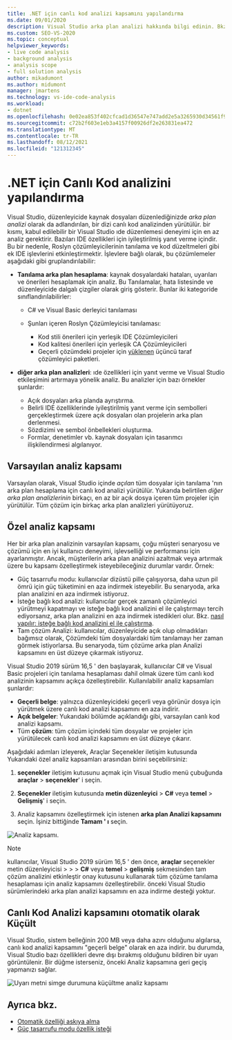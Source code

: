 ```yaml
---
title: .NET için canlı kod analizi kapsamını yapılandırma
ms.date: 09/01/2020
description: Visual Studio arka plan analizi hakkında bilgi edinin. Bkz. analizi, görünür belge, tüm açık belgeler veya tüm dosya ve projeler ile sınırlama.
ms.custom: SEO-VS-2020
ms.topic: conceptual
helpviewer_keywords:
- live code analysis
- background analysis
- analysis scope
- full solution analysis
author: mikadumont
ms.author: midumont
manager: jmartens
ms.technology: vs-ide-code-analysis
ms.workload:
- dotnet
ms.openlocfilehash: 0e02ea853f402cfcad1d36547e747add2e5a3265930d34561f9d84a7797bd0b2
ms.sourcegitcommit: c72b2f603e1eb3a4157f00926df2e263831ea472
ms.translationtype: MT
ms.contentlocale: tr-TR
ms.lasthandoff: 08/12/2021
ms.locfileid: "121312345"
---
```

# <a name="configure-live-code-analysis-for-net"></a>.NET için Canlı Kod analizini yapılandırma

Visual Studio, düzenleyicide kaynak dosyaları düzenlediğinizde *arka plan analizi* olarak da adlandırılan, bir dizi canlı kod analizinden yürütülür. bir kısmı, kabul edilebilir bir Visual Studio ıde düzenlemesi deneyimi için en az analiz gerektirir. Bazıları IDE özellikleri için iyileştirilmiş yanıt verme içindir. Bu bir nedenle, Roslyn çözümleyicilerinin tanılama ve kod düzeltmeleri gibi ek IDE işlevlerini etkinleştirmektir. İşlevlere bağlı olarak, bu çözümlemeler aşağıdaki gibi gruplandırılabilir:

- **Tanılama arka plan hesaplama**: kaynak dosyalardaki hataları, uyarıları ve önerileri hesaplamak için analiz. Bu Tanılamalar, hata listesinde ve düzenleyicide dalgalı çizgiler olarak giriş gösterir. Bunlar iki kategoride sınıflandırılabilirler:
  - C# ve Visual Basic derleyici tanılaması
  - Şunları içeren Roslyn Çözümleyicisi tanılaması:

    - Kod stili önerileri için yerleşik IDE Çözümleyicileri
    - Kod kalitesi önerileri için yerleşik CA Çözümleyicileri
    - Geçerli çözümdeki projeler için [yüklenen](./install-roslyn-analyzers.md) üçüncü taraf çözümleyici paketleri.

- **diğer arka plan analizleri**: ıde özellikleri için yanıt verme ve Visual Studio etkileşimini artırmaya yönelik analiz. Bu analizler için bazı örnekler şunlardır:
  - Açık dosyaları arka planda ayrıştırma.
  - Belirli IDE özelliklerinde iyileştirilmiş yanıt verme için sembolleri gerçekleştirmek üzere açık dosyaları olan projelerin arka plan derlenmesi.
  - Sözdizimi ve sembol önbellekleri oluşturma.
  - Formlar, denetimler vb. kaynak dosyaları için tasarımcı ilişkilendirmesi algılanıyor.

## <a name="default-analysis-scope"></a>Varsayılan analiz kapsamı

Varsayılan olarak, Visual Studio içinde _açılan_ tüm dosyalar için tanılama 'nın arka plan hesaplama için canlı kod analizi yürütülür. Yukarıda belirtilen _diğer arka plan analizlerinin_ birkaçı, en az bir açık dosya içeren tüm projeler için yürütülür. Tüm çözüm için birkaç arka plan analizleri yürütüyoruz.

## <a name="custom-analysis-scope"></a>Özel analiz kapsamı

Her bir arka plan analizinin varsayılan kapsamı, çoğu müşteri senaryosu ve çözümü için en iyi kullanıcı deneyimi, işlevselliği ve performansı için ayarlanmıştır. Ancak, müşterilerin arka plan analizini azaltmak veya artırmak üzere bu kapsamı özelleştirmek isteyebileceğiniz durumlar vardır. Örnek:

- Güç tasarrufu modu: kullanıcılar dizüstü pille çalışıyorsa, daha uzun pil ömrü için güç tüketimini en aza indirmek isteyebilir. Bu senaryoda, arka plan analizini en aza indirmek istiyoruz.
- İsteğe bağlı kod analizi: kullanıcılar gerçek zamanlı çözümleyici yürütmeyi kapatmayı ve isteğe bağlı kod analizini el ile çalıştırmayı tercih ediyorsanız, arka plan analizini en aza indirmek istedikleri olur. Bkz. [nasıl yapılır: isteğe bağlı kod analizini el ile çalıştırma](./how-to-run-code-analysis-manually-for-managed-code.md).
- Tam çözüm Analizi: kullanıcılar, düzenleyicide açık olup olmadıkları bağımsız olarak, Çözümdeki tüm dosyalardaki tüm tanılamayı her zaman görmek istiyorlarsa. Bu senaryoda, tüm çözüme arka plan Analizi kapsamını en üst düzeye çıkarmak istiyoruz.

Visual Studio 2019 sürüm 16,5 ' den başlayarak, kullanıcılar C# ve Visual Basic projeleri için tanılama hesaplaması dahil olmak üzere tüm canlı kod analizinin kapsamını açıkça özelleştirebilir. Kullanılabilir analiz kapsamları şunlardır:

- **Geçerli belge**: yalnızca düzenleyicideki geçerli veya görünür dosya için yürütmek üzere canlı kod analizi kapsamını en aza indirir.
- **Açık belgeler**: Yukarıdaki bölümde açıklandığı gibi, varsayılan canlı kod analizi kapsamı.
- Tüm **çözüm**: tüm çözüm içindeki tüm dosyalar ve projeler için yürütülecek canlı kod analizi kapsamını en üst düzeye çıkarır.

Aşağıdaki adımları izleyerek, Araçlar Seçenekler iletişim kutusunda Yukarıdaki özel analiz kapsamları arasından birini seçebilirsiniz:

1. **seçenekler** iletişim kutusunu açmak için Visual Studio menü çubuğunda **araçlar**  >  **seçenekler**' i seçin.

2. **Seçenekler** iletişim kutusunda **metin düzenleyici**  >  **C#** veya **temel**  >  **Gelişmiş**' i seçin.

3. Analiz kapsamını özelleştirmek için istenen **arka plan Analizi kapsamını** seçin. İşiniz bittiğinde **Tamam ' ı** seçin.

![Analiz kapsamı.](./media/background-analysis-scope.png)

> [!NOTE]
> kullanıcılar, Visual Studio 2019 sürüm 16,5 ' den önce, **araçlar** seçenekler metin düzenleyicisi   >    >    >  **C#** veya **temel**  >  **gelişmiş** sekmesinden tam çözüm analizini etkinleştir onay kutusunu kullanarak tüm çözüme tanılama hesaplaması için analiz kapsamını özelleştirebilir. önceki Visual Studio sürümlerindeki arka plan analizi kapsamını en aza indirme desteği yoktur.

## <a name="automatically-minimize-live-code-analysis-scope"></a>Canlı Kod Analizi kapsamını otomatik olarak Küçült

Visual Studio, sistem belleğinin 200 MB veya daha azını olduğunu algılarsa, canlı kod analizi kapsamını "geçerli belge" olarak en aza indirir. bu durumda, Visual Studio bazı özellikleri devre dışı bırakmış olduğunu bildiren bir uyarı görüntülenir. Bir düğme isterseniz, önceki Analiz kapsamına geri geçiş yapmanızı sağlar.

![Uyarı metni simge durumuna küçültme analiz kapsamı](./media/fsa_alert.png)

## <a name="see-also"></a>Ayrıca bkz.

- [Otomatik özelliği askıya alma](./automatic-feature-suspension.md)
- [Güç tasarrufu modu özellik isteği](https://github.com/dotnet/roslyn/issues/38429)
